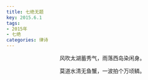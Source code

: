 ```yaml
---
title: 七绝无题
key: 2015.6.1
tags: 
- 2015年 
- 七绝
categories: 律诗
---
```


<p align="center">风吹太湖蓄秀气，雨落西岛染闲身。
</p>
<p align="center">莫道水清无鱼蟹，一波拍个万顷鳞。
</p>
